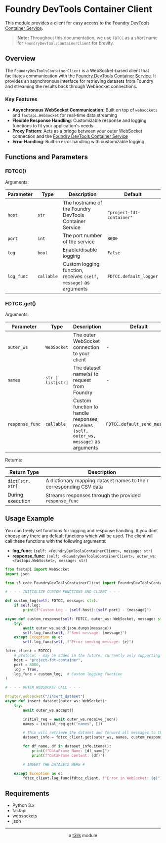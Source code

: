 # Foundry DevTools Container Client

This module provides a client for easy access to the [Foundry DevTools Container Service](https://github.com/t3llscode/foundry-dev-tools-container).

> **Note:** Throughout this documentation, we use `FDTCC` as a short name for `FoundryDevToolsContainerClient` for brevity.

## Overview

The `FoundryDevToolsContainerClient` is a WebSocket-based client that facilitates communication with the [Foundry DevTools Container Service](https://github.com/t3llscode/foundry-dev-tools-container). It provides an asynchronous interface for retrieving datasets from Foundry and streaming the results back through WebSocket connections.

### Key Features

- **Asynchronous WebSocket Communication**: Built on top of `websockets` and `fastapi.WebSocket` for real-time data streaming
- **Flexible Response Handling**: Customizable response and logging functions to fit your application's needs
- **Proxy Pattern**: Acts as a bridge between your outer WebSocket connection and the [Foundry DevTools Container Service](https://github.com/t3llscode/foundry-dev-tools-container)
- **Error Handling**: Built-in error handling with customizable logging

## Functions and Parameters

### FDTCC()

Arguments:

| Parameter | Type | Description | Default |
|-----------|------|-------------|---------|
| `host` | `str` | The hostname of the Foundry DevTools Container Service | `"project-fdt-container"` |
| `port` | `int` | The port number of the service | `8000` |
| `log` | `bool` | Enable/disable logging | `False` |
| `log_func` | `callable` | Custom logging function, receives `(self, message)` as arguments | `FDTCC.default_logger` |

### FDTCC.get()

Arguments:

| Parameter | Type | Description | Default |
|-----------|------|-------------|---------|
| `outer_ws` | `WebSocket` | The outer WebSocket connection to your client | - |
| `names` | `str \| list[str]` | The dataset name(s) to request from Foundry | - |
| `response_func` | `callable` | Custom function to handle responses, receives `(self, outer_ws, message)` as arguments | `FDTCC.default_send_message` |

Returns:

| Return Type | Description |
|-------------|-------------|
| `dict[str, str]` | A dictionary mapping dataset names to their corresponding CSV data |
| During execution | Streams responses through the provided `response_func` |

## Usage Example

You can freely set functions for logging and response handling. If you dont choose any there are default functions which will be used. The client will call these functions with the following arguments:

- <b>log_func</b>: ```(self: <FoundryDevToolsContainerClient>, message: str)```
- <b>response_func</b>: ```(self: <FoundryDevToolsContainerClient>, outer_ws: <fastapi.WebSocket>, message: str)```

```python
from fastapi import WebSocket
import json

from t3_code.FoundryDevToolsContainerClient import FoundryDevToolsContainerClient as FDTCC

# - - - INITIALIZE CUSTOM FUNCTIONS AND CLIENT - - -

def custom_log(self: FDTCC, message: str):
    if self.log:
        print(f"Custom Log - {self.host}:{self.port} - {message}")

async def custom_response(self: FDTCC, outer_ws: WebSocket, message: str):
    try:
        await outer_ws.send(json.dumps(message))
        self.log_func(self, f"Sent message: {message}")
    except Exception as e:
        self.log_func(self, f"Error sending message: {e}")

fdtcc_client = FDTCC(
    # protocol - may be added in the future, currently only supporting ws
    host = "project-fdt-container",
    port = 8000,
    log = True,
    log_func = custom_log,  # Custom logging function
)

# - - - OUTER WEBSOCKET CALL - - -

@router.websocket("/insert_dataset")
async def insert_dataset(outer_ws: WebSocket):
    try:
        await outer_ws.accept()

        initial_req = await outer_ws.receive_json()
        names = initial_req.get("names", [])

        # This will retrieve the dataset and forward all messages to the outer_ws
        dataset_info = fdtcc_client.get(outer_ws, names, custom_response)

        for df_name, df in dataset_info.items():
            print(f"DataFrame Name: {df_name}")
            print(f"DataFrame Content: {df}")

        # INSERT THE DATASETS HERE #

    except Exception as e:
        fdtcc_client.log_func(fdtcc_client, f"Error in WebSocket: {e}")
```

## Requirements

- Python 3.x
- fastapi
- websockets
- json

---

<div align="center">

a [t3lls](https://t3l.ls) module

</div>
